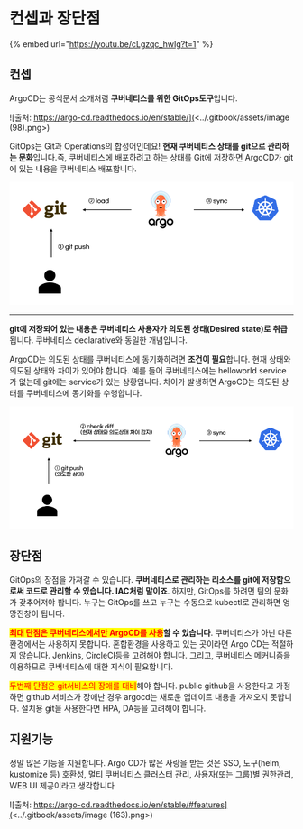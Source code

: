 # 컨셉과 장단점

{% embed url="https://youtu.be/cLgzqc_hwIg?t=1" %}

## 컨셉

ArgoCD는 공식문서 소개처럼 **쿠버네티스를 위한 GitOps도구**입니다.

![출처: https://argo-cd.readthedocs.io/en/stable/](<../.gitbook/assets/image (98).png>)



GitOps는 Git과 Operations의 합성어인데요! **현재 쿠버네티스 상태를 git으로 관리하는 문화**입니다.즉, 쿠버네티스에 배포하려고 하는 상태를 Git에 저장하면 ArgoCD가 git에 있는 내용을 쿠버네티스 배포합니다.

![](<../.gitbook/assets/image (148).png>)

****

**git에 저장되어 있는 내용은 쿠버네티스 사용자가 의도된 상태(Desired state)로 취급**됩니다. 쿠버네티스 declarative와 동일한 개념입니다.

ArgoCD는 의도된 상태를 쿠버네티스에 동기화하려면 **조건이 필요**합니다. 현재 상태와 의도된 상태와 차이가 있어야 합니다. 예를 들어 쿠버네티스에는 helloworld service가 없는데 git에는 service가 있는 상황입니다. 차이가 발생하면 ArgoCD는 의도된 상태를 쿠버네티스에 동기화를 수행합니다.

![](<../.gitbook/assets/image (76).png>)

## 장단점

GitOps의 장점을 가져갈 수 있습니다. **쿠버네티스로 관리하는 리소스를 git에 저장함으로써 코드로 관리할 수 있습니다. IAC처럼 말이죠**. 하지만, GitOps를 하려면 팀의 문화가 갖추어져야 합니다. 누구는 GitOps를 쓰고 누구는 수동으로 kubectl로 관리하면 엉망진창이 됩니다.



<mark style="color:red;">**최대 단점은 쿠버네티스에서만 ArgoCD를 사용**</mark>**할 수 있습니다**. 쿠버네티스가 아닌 다른 환경에서는 사용하지 못합니다. 혼합환경을 사용하고 있는 곳이라면 Argo CD는 적절하지 않습니다. Jenkins, CircleCI등을 고려해야 합니다. 그리고, 쿠버네티스 메커니즘을 이용하므로 쿠버네티스에 대한 지식이 필요합니다.



<mark style="color:red;">두번째 단점은 git서비스의 장애를 대비</mark>해야 합니다. public github을 사용한다고 가정하면 github 서비스가 장애난 경우 argocd는 새로운 업데이트 내용을 가져오지 못합니다. 설치용 git을 사용한다면 HPA, DA등을 고려해야 합니다.



## 지원기능&#x20;

정말 많은 기능을 지원합니다. Argo CD가 많은 사랑을 받는 것은 SSO, 도구(helm, kustomize 등) 호환성, 멀티 쿠버네티스 클러스터 관리, 사용자(또는 그룹)별 권한관리, WEB UI 제공이라고 생각합니다

![출처: https://argo-cd.readthedocs.io/en/stable/#features](<../.gitbook/assets/image (163).png>)
